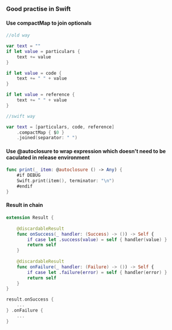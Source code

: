 ### Good practise in Swift

#### Use compactMap to join optionals

```swift
//old way

var text = ""
if let value = particulars {
    text += value
}

if let value = code {
    text += " " + value
}

if let value = reference {
    text += " " + value
}
```

```swift
//swift way

var text = [particulars, code, reference]
    .compactMap { $0 }
    .joined(separator: " ")

```

#### Use @autoclosure to wrap expression which doesn't need to be caculated in release environment

```swift
func print(_ item: @autoclosure () -> Any) {
    #if DEBUG
    Swift.print(item(), terminator: "\n")
    #endif
}
```

#### Result in chain

```swift
extension Result {
    
    @discardableResult
    func onSuccess(_ handler: (Success) -> ()) -> Self {
        if case let .success(value) = self { handler(value) }
        return self
    }
    
    @discardableResult
    func onFailure(_ handler: (Failure) -> ()) -> Self {
        if case let .failure(error) = self { handler(error) }
        return self
    }
}
```

```swift
result.onSuccess {
    ...
} .onFailure {
    ...
}
```


